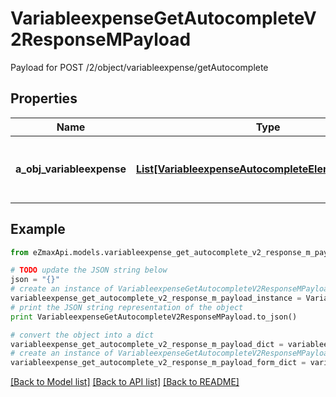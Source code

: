 # VariableexpenseGetAutocompleteV2ResponseMPayload

Payload for POST /2/object/variableexpense/getAutocomplete

## Properties
Name | Type | Description | Notes
------------ | ------------- | ------------- | -------------
**a_obj_variableexpense** | [**List[VariableexpenseAutocompleteElementResponse]**](VariableexpenseAutocompleteElementResponse.md) | An array of Variableexpense autocomplete element response. | [optional] 

## Example

```python
from eZmaxApi.models.variableexpense_get_autocomplete_v2_response_m_payload import VariableexpenseGetAutocompleteV2ResponseMPayload

# TODO update the JSON string below
json = "{}"
# create an instance of VariableexpenseGetAutocompleteV2ResponseMPayload from a JSON string
variableexpense_get_autocomplete_v2_response_m_payload_instance = VariableexpenseGetAutocompleteV2ResponseMPayload.from_json(json)
# print the JSON string representation of the object
print VariableexpenseGetAutocompleteV2ResponseMPayload.to_json()

# convert the object into a dict
variableexpense_get_autocomplete_v2_response_m_payload_dict = variableexpense_get_autocomplete_v2_response_m_payload_instance.to_dict()
# create an instance of VariableexpenseGetAutocompleteV2ResponseMPayload from a dict
variableexpense_get_autocomplete_v2_response_m_payload_form_dict = variableexpense_get_autocomplete_v2_response_m_payload.from_dict(variableexpense_get_autocomplete_v2_response_m_payload_dict)
```
[[Back to Model list]](../README.md#documentation-for-models) [[Back to API list]](../README.md#documentation-for-api-endpoints) [[Back to README]](../README.md)


